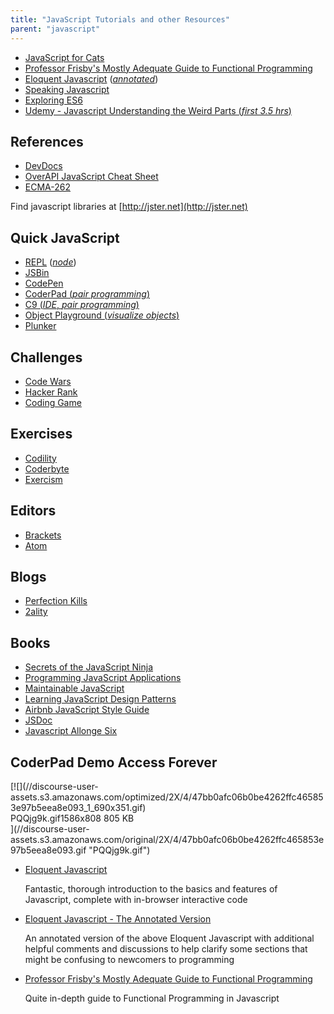 ```yaml
---
title: "JavaScript Tutorials and other Resources"
parent: "javascript"
---
```


*   [JavaScript for Cats](http://jsforcats.com/)
*   [Professor Frisby's Mostly Adequate Guide to Functional Programming](https://github.com/DrBoolean/mostly-adequate-guide)
*   [Eloquent Javascript](http://www.eloquentjavascript.net) ([_annotated_](https://watchandcode.com/courses/eloquent-javascript-the-annotated-version))
*   [Speaking Javascript](http://speakingjs.com/es5/)
*   [Exploring ES6](http://exploringjs.com/es6/)
*   [Udemy - Javascript Understanding the Weird Parts (_first 3.5 hrs_)](https://www.youtube.com/watch?v=Bv_5Zv5c-Ts)

## References

*   [DevDocs](http://devdocs.io)
*   [OverAPI JavaScript Cheat Sheet](http://overapi.com/javascript)
*   [ECMA-262](http://www.ecma-international.org/publications/standards/Ecma-262.htm)

Find javascript libraries at [http://jster.net](http://jster.net)

## Quick JavaScript

*   [REPL](https://repl.it/languages/Javascript) ([_node_](https://repl.it/languages/iojs/))
*   [JSBin](http://jsbin.com)
*   [CodePen](http://codepen.io)
*   [CoderPad (_pair programming_)](http://coderpad.io)
*   [C9 (_IDE_, _pair programming_)](http://c9.io)
*   [Object Playground (_visualize objects_)](http://www.objectplayground.com/)
*   [Plunker](http://plnkr.co)

## Challenges

*   [Code Wars](http://codewars.com)
*   [Hacker Rank](https://hackerrank.com)
*   [Coding Game](http://codingame.com)

## Exercises

*   [Codility](https://codility.com/programmers/lessons/)
*   [Coderbyte](http://coderbyte.com)
*   [Exercism](http://exercism.io)

## Editors

*   [Brackets](http://brackets.io)
*   [Atom](http://atom.io)

## Blogs

*   [Perfection Kills](http://perfectionkills.com)
*   [2ality](http://www.2ality.com/)

## Books

*   [Secrets of the JavaScript Ninja](https://www.manning.com/books/secrets-of-the-javascript-ninja)
*   [Programming JavaScript Applications](http://pjabook.com/)
*   [Maintainable JavaScript](http://shop.oreilly.com/product/0636920025245.do)
*   [Learning JavaScript Design Patterns](http://addyosmani.com/resources/essentialjsdesignpatterns/book/)
*   [Airbnb JavaScript Style Guide](https://github.com/airbnb/javascript)
*   [JSDoc](http://usejsdoc.org/)
*   [Javascript Allonge Six](https://leanpub.com/javascriptallongesix/read)

## CoderPad Demo Access Forever

<div class="lightbox-wrapper">[![](//discourse-user-assets.s3.amazonaws.com/optimized/2X/4/47bb0afc06b0be4262ffc465853e97b5eea8e093_1_690x351.gif)

<div class="meta"><span class="filename">PQQjg9k.gif</span><span class="informations">1586x808 805 KB</span><span class="expand"></span></div>](//discourse-user-assets.s3.amazonaws.com/original/2X/4/47bb0afc06b0be4262ffc465853e97b5eea8e093.gif "PQQjg9k.gif") </div>

*   [Eloquent Javascript](http://www.eloquentjavascript.net)  

    Fantastic, thorough introduction to the basics and features of Javascript, complete with in-browser interactive code

*   [Eloquent Javascript - The Annotated Version](https://watchandcode.com/courses/eloquent-javascript-the-annotated-version)  

    An annotated version of the above Eloquent Javascript with additional helpful comments and discussions to help clarify some sections that might be confusing to newcomers to programming

*   [Professor Frisby's Mostly Adequate Guide to Functional Programming](https://github.com/DrBoolean/mostly-adequate-guide)  

    Quite in-depth guide to Functional Programming in Javascript
